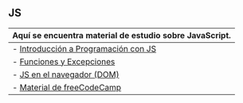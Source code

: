 ## JS

|Aquí se encuentra material de estudio sobre JavaScript.|
|--|
| - [Introducción a Programación con JS](https://github.com/DanielPulidoE/Practicas_JavaScript/blob/main/Material/1.-intro.js) |
| - [Funciones y Excepciones](https://github.com/DanielPulidoE/Practicas_JavaScript/blob/main/Material/2.-funciones.js) |
| - [JS en el navegador (DOM)](https://github.com/DanielPulidoE/Practicas_JavaScript/blob/main/Material/3.-navegador.js) |
| - [Material de freeCodeCamp](https://github.com/DanielPulidoE/Practicas_JavaScript/blob/main/Material/mi_MaterialdeEstudio_JavaScript.js) |
